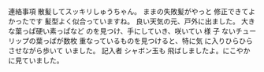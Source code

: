 連絡事項
散髪してスッキリしゅうちゃん。
ままの失敗髪がやっと
修正できてよかったです
髪型よく似合っていますね。
良い天気の元、戸外に出ました。
大きな葉っぱ硬い素っぱなど
のを見つけ、手にしていき、咲いてい
様
子
ないチューリップの葉っぱが数枚
重なっているものを見つけると、特に気
に入りひらひらさせながら歩いて
いました。 記入者 シャボン玉も
飛ばしましたよ。にこやかに見ていました。